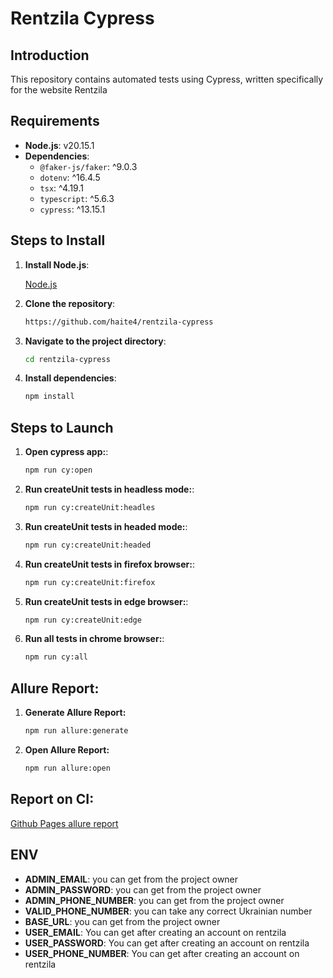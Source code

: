# Rentzila Cypress

## Introduction
This repository contains automated tests using Cypress, written specifically for the website Rentzila

## Requirements
- **Node.js**: v20.15.1
- **Dependencies**:
    - `@faker-js/faker`: ^9.0.3
    - `dotenv`: ^16.4.5
    - `tsx`: ^4.19.1
    - `typescript`: ^5.6.3
    - `cypress`: ^13.15.1

## Steps to Install
1. **Install Node.js**:

    [Node.js](https://nodejs.org/en/download/package-manager)

2. **Clone the repository**:
    ```sh
    https://github.com/haite4/rentzila-cypress
    ```
3. **Navigate to the project directory**:
    ```sh 
    cd rentzila-cypress
    ```

4. **Install dependencies**:
    ```sh
    npm install
    ``` 

## Steps to Launch

1. **Open cypress app:**:
    ```sh
    npm run cy:open
    ```
2. **Run createUnit tests in headless mode:**:
    ```sh
    npm run cy:createUnit:headles
    ```
3. **Run createUnit tests in headed mode:**:
    ```sh
    npm run cy:createUnit:headed
    ```
4. **Run createUnit tests in firefox browser:**:
    ```sh
    npm run cy:createUnit:firefox
    ```
5. **Run createUnit tests in edge browser:**:
    ```sh
    npm run cy:createUnit:edge
    ```
6. **Run all tests in chrome browser:**:
    ```sh
    npm run cy:all
    ```

## Allure Report: 

1. **Generate Allure Report:**
    ```sh
    npm run allure:generate
    ```
2. **Open Allure Report:**
    ```sh
    npm run allure:open
    ```
## Report on CI: 

[Github Pages allure report](https://haite4.github.io/rentzila-cypress/)

## ENV
- **ADMIN_EMAIL**: you can get from the project owner
- **ADMIN_PASSWORD**: you can get from the project owner
- **ADMIN_PHONE_NUMBER**: you can get from the project owner
- **VALID_PHONE_NUMBER**: you can take any correct Ukrainian number
- **BASE_URL**: you can get from the project owner
- **USER_EMAIL**: You can get after creating an account on rentzila
- **USER_PASSWORD**: You can get after creating an account on rentzila
- **USER_PHONE_NUMBER**: You can get after creating an account on rentzila